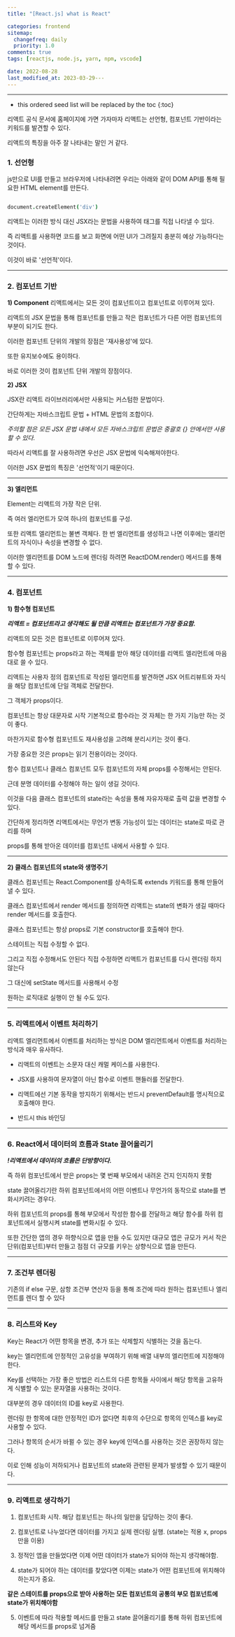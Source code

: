 ```yaml
---
title: "[React.js] what is React"

categories: frontend
sitemap:
  changefreq: daily
  priority: 1.0
comments: true
tags: [reactjs, node.js, yarn, npm, vscode]

date: 2022-08-28
last_modified_at: 2023-03-29---
---
```


---

<!-- prettier-ignore -->
* this ordered seed list will be replaced by the toc 
{:toc}

리액트 공식 문서에 홈페이지에 가면 가자마자 리액트는 선언형, 컴포넌트 기반이라는 키워드를 발견할 수 있다.

리액트의 특징을 아주 잘 나타내는 말인 거 같다.

### 1. 선언형

js만으로 UI를 만들고 브라우저에 나타내려면 우리는 아래와 같이 DOM API를 통해 필요한 HTML element를 만든다.

```coffeescript

document.createElement('div')

```

리액트는 이러한 방식 대신 JSX라는 문법을 사용하여 태그를 직접 나타낼 수 있다.

즉 리액트를 사용하면 코드를 보고 화면에 어떤 UI가 그려질지 충분히 예상 가능하다는 것이다.

이것이 바로 '선언적'이다.

---

### 2. 컴포넌트 기반

**1) Component**
리액트에서는 모든 것이 컴포넌트이고 컴포넌트로 이루어져 있다.

리액트의 JSX 문법을 통해 컴포넌트를 만들고 작은 컴포넌트가 다른 어떤 컴포넌트의 부분이 되기도 한다.

이러한 컴포넌트 단위의 개발의 장점은 '재사용성'에 있다.

또한 유지보수에도 용이하다.

바로 이러한 것이 컴포넌트 단위 개발의 장점이다.

**2) JSX**

JSX란 리액트 라이브러리에서만 사용되는 커스텀한 문법이다.

간단하게는 자바스크립트 문법 + HTML 문법의 조합이다.

_주의할 점은 모든 JSX 문법 내에서 모든 자바스크립트 문법은 중괄호 {} 안에서만 사용할 수 있다._

따라서 리액트를 잘 사용하려면 우선은 JSX 문법에 익숙해져야한다.

이러한 JSX 문법의 특징은 '선언적'이기 때문이다.

---

**3) 엘리먼트**

Element는 리액트의 가장 작은 단위.

즉 여러 엘리먼트가 모여 하나의 컴포넌트를 구성.

또한 리액트 엘리먼트는 불변 객체다. 한 번 엘리먼트를 생성하고 나면 이후에는 엘리먼트의 자식이나 속성을 변경할 수 없다.

이러한 엘리먼트를 DOM 노드에 렌더링 하려면 ReactDOM.render() 메서드를 통해 할 수 있다.

---

### 4. 컴포넌트

**1) 함수형 컴포넌트**

**_리액트 = 컴포넌트라고 생각해도 될 만큼 리액트는 컴포넌트가 가장 중요함._**

리액트의 모든 것은 컴포넌트로 이루어져 있다.

함수형 컴포넌트는 props라고 하는 객체를 받아 해당 데이터를 리액트 엘리먼트에 마음대로 쓸 수 있다.

리액트는 사용자 정의 컴포넌트로 작성된 엘리먼트를 발견하면 JSX 어트리뷰트와 자식을 해당 컴포넌트에 단일 객체로 전달한다.

그 객체가 props이다.

컴포넌트는 항상 대문자로 시작 기본적으로 함수라는 것 자체는 한 가지 기능만 하는 것이 좋다.

마찬가지로 함수형 컴포넌트도 재사용성을 고려해 분리시키는 것이 좋다.

가장 중요한 것은 props는 읽기 전용이라는 것이다.

함수 컴포넌트나 클래스 컴포넌트 모두 컴포넌트의 자체 props를 수정해서는 안된다.

근데 분명 데이터를 수정해야 하는 일이 생길 것이다.

이것을 다음 클래스 컴포넌트의 state라는 속성을 통해 자유자재로 출력 값을 변경할 수 있다.

간단하게 정리하면 리액트에서는 무언가 변동 가능성이 있는 데이터는 state로 따로 관리를 하며

props를 통해 받아온 데이터를 컴포넌트 내에서 사용할 수 있다.

---

**2) 클래스 컴포넌트의 state와 생명주기**

클래스 컴포넌트는 React.Component를 상속하도록 extends 키워드를 통해 만들어낼 수 있다.

클래스 컴포넌트에서 render 메서드를 정의하면 리액트는 state의 변화가 생길 때마다 render 메서드를 호출한다.

클래스 컴포넌트는 항상 props로 기본 constructor를 호출해야 한다.

스테이트는 직접 수정할 수 없다.

그리고 직접 수정해서도 안된다 직접 수정하면 리액트가 컴포넌트를 다시 렌더링 하지 않는다

그 대신에 setState 메서드를 사용해서 수정

원하는 로직대로 실행이 안 될 수도 있다.

---

### 5. 리액트에서 이벤트 처리하기

리액트 엘리먼트에서 이벤트를 처리하는 방식은 DOM 엘리먼트에서 이벤트를 처리하는 방식과 매우 유사하다.

- 리액트의 이벤트는 소문자 대신 캐멀 케이스를 사용한다.

- JSX를 사용하여 문자열이 아닌 함수로 이벤트 핸들러를 전달한다.

- 리액트에선 기본 동작을 방지하기 위해서는 반드시 preventDefault를 명시적으로 호출해야 한다.

- 반드시 this 바인딩

---

### 6. React에서 데이터의 흐름과 State 끌어올리기

**_!리액트에서 데이터의 흐름은 단방향이다._**

즉 하위 컴포넌트에서 받은 props는 몇 번째 부모에서 내려온 건지 인지하지 못함

state 끌어올리기란 하위 컴포넌트에서의 어떤 이벤트나 무언가의 동작으로 state를 변화시키려는 경우다.

하위 컴포넌트의 props를 통해 부모에서 작성한 함수를 전달하고 해당 함수를 하위 컴포넌트에서 실행시켜 state를 변화시킬 수 있다.

또한 간단한 앱의 경우 하향식으로 앱을 만들 수도 있지만 대규모 앱은 규모가 커서 작은 단위(컴포넌트)부터 만들고 점점 더 규모를 키우는 상향식으로 앱을 만든다.

---

### 7. 조건부 렌더링

기존의 if else 구문, 삼항 조건부 연산자 등을 통해 조건에 따라 원하는 컴포넌트나 엘리먼트를 렌더 할 수 있다

---

### 8. 리스트와 Key

Key는 React가 어떤 항목을 변경, 추가 또는 삭제할지 식별하는 것을 돕는다.

key는 엘리먼트에 안정적인 고유성을 부여하기 위해 배열 내부의 엘리먼트에 지정해야 한다.

Key를 선택하는 가장 좋은 방법은 리스트의 다른 항목들 사이에서 해당 항목을 고유하게 식별할 수 있는 문자열을 사용하는 것이다.

대부분의 경우 데이터의 ID를 key로 사용한다.

렌더링 한 항목에 대한 안정적인 ID가 없다면 최후의 수단으로 항목의 인덱스를 key로 사용할 수 있다.

그러나 항목의 순서가 바뀔 수 있는 경우 key에 인덱스를 사용하는 것은 권장하지 않는다.

이로 인해 성능이 저하되거나 컴포넌트의 state와 관련된 문제가 발생할 수 있기 때문이다.

---

### 9. 리액트로 생각하기

1. 컴포넌트화 시작. 해당 컴포넌트는 하나의 일만을 담당하는 것이 좋다.

2. 컴포넌트로 나누었다면 데이터를 가지고 실제 렌더링 실행. (state는 적용 x, props 만을 이용)

3. 정적인 앱을 만들었다면 이제 어떤 데이터가 state가 되어야 하는지 생각해야함.

4. state가 되어야 하는 데이터를 찾았다면 이제는 state가 어떤 컴포넌트에 위치해야 하는지가 중요.

**같은 스테이트를 props으로 받아 사용하는 모든 컴포넌트의 공통의 부모 컴포넌트에 state가 위치해야함**

5. 이벤트에 따라 적용할 메서드를 만들고 state 끌어올리기를 통해 하위 컴포넌트에 해당 메서드를 props로 넘겨줌
